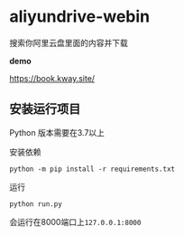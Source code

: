 # aliyundrive-webin

搜索你阿里云盘里面的内容并下载

**demo**

https://book.kway.site/
## 安装运行项目

Python 版本需要在3.7以上

安装依赖
```
python -m pip install -r requirements.txt
```

运行
```
python run.py
```

会运行在8000端口上`127.0.0.1:8000`
